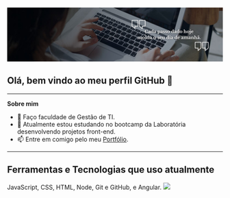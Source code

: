 
![](https://github.com/Evy-Oliveira/Evy-Oliveira/blob/main/Banner%20do%20github%20simples%20com%20frase%20%20e%20foto.jpg)

## Olá, bem vindo ao meu perfil GitHub 👋
***

**Sobre mim**
- 🔭 Faço faculdade de Gestão de TI.
- 🌱 Atualmente estou estudando no bootcamp da Laboratória desenvolvendo projetos front-end.
- 📫 Entre em comigo pelo meu [Portfólio](https://evy-oliveira.github.io/portfolio-profissional/).

***
## Ferramentas e Tecnologias que uso atualmente
 JavaScript, CSS, HTML, Node, Git e GitHub, e Angular.
 <img src="https://cdn.jsdelivr.net/gh/devicons/devicon@latest/icons/github/github-original.svg" width=50 heigth=50/>
          

          
          
          
